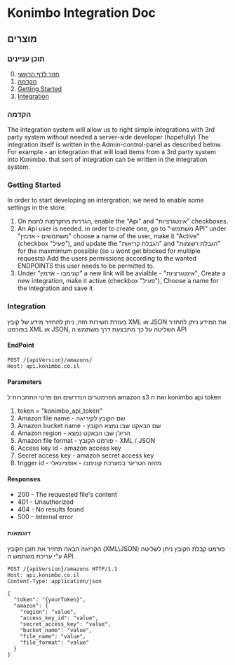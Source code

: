 
# Konimbo Integration Doc
## מוצרים
### תוכן עניינים
0. [חזור לדף הראשי](https://github.com/heimanmorad/konimbo-api-docs)
1. [הקדמה](#user-content-הקדמה)
2. [Getting Started](#user-content-getting-started)
3. [Integration](#user-content-Integration)

### הקדמה
The integration system will allow us to right simple integrations with 3rd party system without needed a server-side developer (hopefully)
The integration itself is written in the Admin-control-panel as described below.
For example - an integration that will load items from a 3rd party system into Konimbo. that sort of integration can be written in the integration system.

### Getting Started
In order to start developing an intergration, we need to enable some settings in the store.
1. On הגדרות מתקדמות לחנות, enable the "Api" and "אינטגרציות" checkboxes.
2. An Api user is needed. in order to create one, go to "משתמשי API" under "משתמשים - אדמין"
   choose a name of the user, make it "Active" (checkbox "פעיל"), and update the "הגבלת קריאות" and "הגבלת רשומות" for the
   maxmimum possible (so u wont get blocked for multiple requests)
   Add the users permissions according to the wanted ENDPOINTS this user needs to be permitted to.
3. Under "קונימבו - אדמין" a new link will be avialble - "אינטגרציות",
   Create a new integration, make it active (checkbox "פעיל"),
   Choose a name for the integration and save it
   
### Integration
בעזרת השירות הזה, ניתן להחזיר מידע של קובץ XML או JSON
את המידע ניתן להחזיר בפורמט XML או JSON, השליטה על כך מתבצעת דרך משתמש ה API
#### EndPoint
```
POST /{apiVersion}/amazons/
Host: api.konimbo.co.il
```

#### Parameters
הפרמטרים הנדרשים הם פרטי התחברות ל amazon s3 ואת ה konimbo api token
1. token = "konimbo_api_token"
2. Amazon file name - שם הקובץ לקיריאה
3. Amazon bucket name - שם הבאקט שבו נמצא הקובץ
4. Amazon region - הריג'ן שבו הבאקט נמצא
5. Amazon file format - פורמט הקובץ - XML / JSON
6. Access key id - amazon access key 
7. Secret access key - amazon secret access key
8. trigger id - מזהה הטריגר במערכת קונימבו - אופציונאלי


#### Responses
* 200 - The requested file's content
* 401 - Unauthorized
* 404 - No results found
* 500 - Internal error

#### דוגמאות
הקריאה הבאה תחזיר את תוכן הקובץ (XML\JSON)
פורמט קבלת הקובץ ניתן לשליטה ע"י עריכת משתמש ה API.

```
POST /{apiVersion}/amazons HTTP/1.1
Host: api.konimbo.co.il
Content-Type: application/json

{
  "token": "{yourToken}",
  "amazon": {
    "region": "value",
    "access_key_id": "value",
    "secret_access_key": "value",
    "bucket_name": "value",
    "file_name": "value",
    "file_format": "value"
  }
}
```

